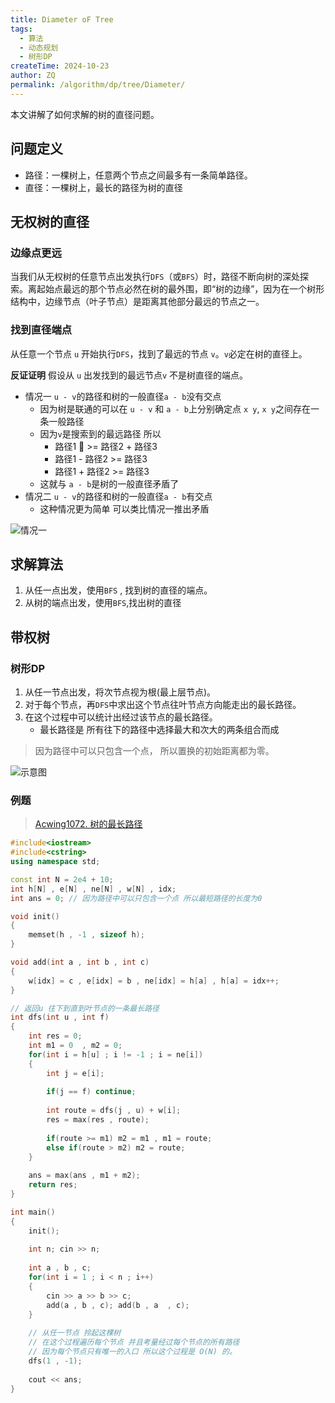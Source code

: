 ```yaml
---
title: Diameter oF Tree
tags:
  - 算法
  - 动态规划
  - 树形DP
createTime: 2024-10-23
author: ZQ
permalink: /algorithm/dp/tree/Diameter/
---
```


本文讲解了如何求解的树的直径问题。

<!-- more -->

## 问题定义

+ 路径：一棵树上，任意两个节点之间最多有一条简单路径。
+ 直径：一棵树上，最长的路径为树的直径

## 无权树的直径

###  边缘点更远

当我们从无权树的任意节点出发执行`DFS`（或`BFS`）时，路径不断向树的深处探索。离起始点最远的那个节点必然在树的最外围，即“树的边缘”，因为在一个树形结构中，边缘节点（叶子节点）是距离其他部分最远的节点之一。

### 找到直径端点

从任意一个节点 `u` 开始执行`DFS`，找到了最远的节点 `v`。`v`必定在树的直径上。

**反证证明**  假设从 `u` 出发找到的最远节点`v` 不是树直径的端点。

+ 情况一 `u - v`的路径和树的一般直径`a - b`没有交点
	+ 因为树是联通的可以在 `u - v` 和 `a - b`上分别确定点 `x y`, `x y`之间存在一条一般路径
	+ 因为`v`是搜索到的最远路径 所以 
		+ 路径1  >= 路径2 + 路径3
		+ 路径1 - 路径2 >= 路径3
		+ 路径1 + 路径2 >= 路径3
	+ 这就与 `a - b`是树的一般直径矛盾了
+ 情况二 `u - v`的路径和树的一般直径`a - b`有交点
	+ 这种情况更为简单 可以类比情况一推出矛盾

![情况一](https://alicloud-pic.oss-cn-shanghai.aliyuncs.com/BlogImg/Algorithm/Diameter%20Of%20Tree/%E7%A4%BA%E4%BE%8B%E4%B8%80.png)

## 求解算法

1. 从任一点出发，使用`BFS` , 找到树的直径的端点。
2. 从树的端点出发，使用`BFS`,找出树的直径


## 带权树

### 树形DP

1. 从任一节点出发，将次节点视为根(最上层节点)。
2. 对于每个节点，再`DFS`中求出这个节点往叶节点方向能走出的最长路径。
3. 在这个过程中可以统计出经过该节点的最长路径。
	+ 最长路径是 所有往下的路径中选择最大和次大的两条组合而成

> 因为路径中可以只包含一个点， 所以置换的初始距离都为零。

![示意图](https://alicloud-pic.oss-cn-shanghai.aliyuncs.com/BlogImg/Algorithm/Diameter%20Of%20Tree/Dp%E6%8E%A8%E5%AF%BC.png)

### 例题

> [Acwing1072. 树的最长路径](https://www.acwing.com/problem/content/1074/)

```cpp
#include<iostream>
#include<cstring>
using namespace std;

const int N = 2e4 + 10;
int h[N] , e[N] , ne[N] , w[N] , idx;
int ans = 0; // 因为路径中可以只包含一个点 所以最短路径的长度为0 

void init() 
{
    memset(h , -1 , sizeof h);
}

void add(int a , int b , int c) 
{
    w[idx] = c , e[idx] = b , ne[idx] = h[a] , h[a] = idx++;
}

// 返回u 往下到直到叶节点的一条最长路径
int dfs(int u , int f)
{
    int res = 0;
    int m1 = 0  , m2 = 0; 
    for(int i = h[u] ; i != -1 ; i = ne[i])
    {
        int j = e[i];
        
        if(j == f) continue;
        
        int route = dfs(j , u) + w[i];
        res = max(res , route);
        
        if(route >= m1) m2 = m1 , m1 = route;
        else if(route > m2) m2 = route;
    }
    
    ans = max(ans , m1 + m2);
    return res;
}

int main() 
{
    init();
    
    int n; cin >> n;
    
    int a , b , c;
    for(int i = 1 ; i < n ; i++)
    {
        cin >> a >> b >> c;
        add(a , b , c); add(b , a  , c);
    }
    
    // 从任一节点 拎起这棵树
    // 在这个过程遍历每个节点 并且考量经过每个节点的所有路径
    // 因为每个节点只有唯一的入口 所以这个过程是 O(N) 的。
    dfs(1 , -1);
    
    cout << ans;
}
```